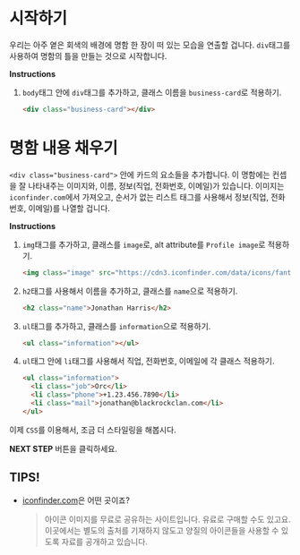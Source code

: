 # 시작하기

우리는 아주 옅은 회색의 배경에 명함 한 장이 떠 있는 모습을 연출할 겁니다. `div`태그를 사용하여 명함의 틀을 만들는 것으로 시작합니다. 

**Instructions**
1. `body`태그 안에 `div`태그를 추가하고, 클래스 이름을 `business-card`로 적용하기. 
    ```html
    <div class="business-card"></div>
    ```



# 명함 내용 채우기
`<div class="business-card">` 안에 카드의 요소들을 추가합니다. 이 명함에는 컨셉을 잘 나타내주는 이미지와, 이름, 정보(직업, 전화번호, 이메일)가 있습니다. 이미지는 `iconfinder.com`에서 가져오고, 순서가 없는 리스트 태그를 사용해서 정보(직업, 전화번호, 이메일)를 나열할 겁니다.

**Instructions**
1. `img`태그를 추가하고, 클래스를 `image`로, alt attribute를 `Profile image`로 적용하기. 
    ```html
    <img class="image" src="https://cdn3.iconfinder.com/data/icons/fantasy-and-role-play-game-adventure-quest/512/Orc-512.png" alt="Profile image">
    ```
1. `h2`태그를 사용해서 이름을 추가하고, 클래스를 `name`으로 적용하기.  
    ```html
    <h2 class="name">Jonathan Harris</h2> 
    ```
1. `ul`태그를 추가하고, 클래스를 `information`으로 적용하기. 
    ```html
    <ul class="information"></ul>
    ```
1. `ul`태그 안에 `li`태그를 사용해서 직업, 전화번호, 이메일에 각 클래스 적용하기.  
    ```html
    <ul class="information">
      <li class="job">Orc</li>
      <li class="phone">+1.23.456.7890</li>
      <li class="mail">jonathan@blackrockclan.com</li>
    </ul>
    ```



이제 `CSS`를 이용해서, 조금 더 스타일링을 해봅시다.



**NEXT STEP** 버튼을 클릭하세요.



## TIPS! 
* [iconfinder.com][1]은 어떤 곳이죠? 
    > 아이콘 이미지를 무료로 공유하는 사이트입니다. 유료로 구매할 수도 있고요. 이곳에서는 별도의 출처를 기재하지 않도고 양질의 아이콘들을 사용할 수 있도록 자료를 공개하고 있습니다.     

[1]: https://www.iconfinder.com/